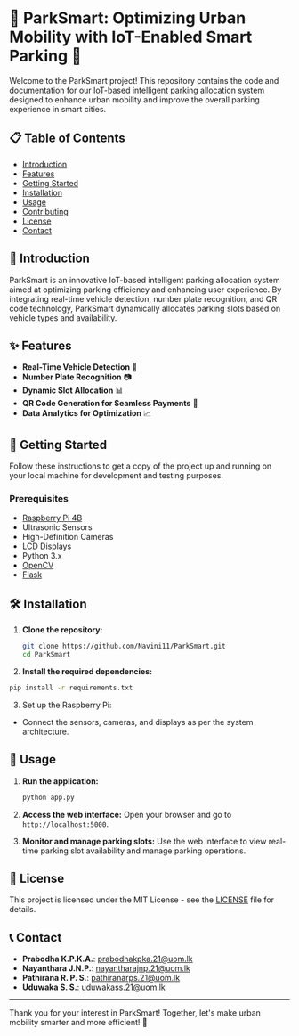 # 🚗 ParkSmart: Optimizing Urban Mobility with IoT-Enabled Smart Parking 🚗

Welcome to the ParkSmart project! This repository contains the code and documentation for our IoT-based intelligent parking allocation system designed to enhance urban mobility and improve the overall parking experience in smart cities.

## 📋 Table of Contents

- [Introduction](#introduction)
- [Features](#features)
- [Getting Started](#getting-started)
- [Installation](#installation)
- [Usage](#usage)
- [Contributing](#contributing)
- [License](#license)
- [Contact](#contact)

## 🌟 Introduction

ParkSmart is an innovative IoT-based intelligent parking allocation system aimed at optimizing parking efficiency and enhancing user experience. By integrating real-time vehicle detection, number plate recognition, and QR code technology, ParkSmart dynamically allocates parking slots based on vehicle types and availability.

## ✨ Features

- **Real-Time Vehicle Detection** 🚗
- **Number Plate Recognition** 📷
- **Dynamic Slot Allocation** 📊
- **QR Code Generation for Seamless Payments** 📱
- **Data Analytics for Optimization** 📈

## 🚀 Getting Started

Follow these instructions to get a copy of the project up and running on your local machine for development and testing purposes.

### Prerequisites

- [Raspberry Pi 4B](https://www.raspberrypi.org/products/raspberry-pi-4-model-b/)
- Ultrasonic Sensors
- High-Definition Cameras
- LCD Displays
- Python 3.x
- [OpenCV](https://opencv.org/)
- [Flask](https://flask.palletsprojects.com/)

## 🛠 Installation

1. **Clone the repository:**
   ```bash
   git clone https://github.com/Navini11/ParkSmart.git
   cd ParkSmart
   ```

2. **Install the required dependencies:**

```bash
pip install -r requirements.txt
```

3. Set up the Raspberry Pi:

- Connect the sensors, cameras, and displays as per the system architecture.

## 📄 Usage

1. **Run the application:**
   ```bash
   python app.py
   ```

2. **Access the web interface:**
   Open your browser and go to `http://localhost:5000`.

3. **Monitor and manage parking slots:**
   Use the web interface to view real-time parking slot availability and manage parking operations.

## 📜 License

This project is licensed under the MIT License - see the [LICENSE](LICENSE) file for details.

## 📞 Contact

- **Prabodha K.P.K.A.**: prabodhakpka.21@uom.lk
- **Nayanthara J.N.P.**: nayantharajnp.21@uom.lk
- **Pathirana R. P. S.**: pathiranarps.21@uom.lk
- **Uduwaka S. S.**: uduwakass.21@uom.lk

---

Thank you for your interest in ParkSmart! Together, let's make urban mobility smarter and more efficient! 🚀
```

